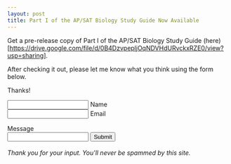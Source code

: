 ```yaml
---
layout: post
title: Part I of the AP/SAT Biology Study Guide Now Available
---
```


Get a pre-release copy of Part I of the AP/SAT Biology Study Guide (here)[https://drive.google.com/file/d/0B4DzvpepljOqNDVHdURvckxRZE0/view?usp=sharing].

After checking it out, please let me know what you think using the form below.  

Thanks!


<form action="https://getsimpleform.com/messages?form_api_token=456e9ba8d53c9fc92bb92ddfa08c9cf0" method="post">
  <!-- the redirect_to is optional, the form will redirect to the referrer on submission -->
  <input type='hidden' name='redirect_to' value=http://underworldscience.github.io/thankyou />
  <!-- all your input fields here.... -->
  <input type='text' name='name' /> Name <br />
  <input type='text' name='email' /> Email <br />
  
  Message <br />
  <input type='textarea' name='message' />
  <input type='submit' value='Submit' /> <br />
  <br />
  *Thank you for your input. You'll never be spammed by this site.*
</form>
